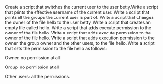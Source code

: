 Create a script that switches the current user to the user betty.Write a script that prints the effective username of the current user. Write a script that prints all the groups the current user is part of. Write a script that changes the owner of the file hello to the user betty. Write a script that creates an empty file called hello. Write a script that adds execute permission to the owner of the file hello. Write a script that adds execute permission to the owner of the file hello. Write a script that adds execution permission to the owner, the group owner and the other users, to the file hello. Write a script that sets the permission to the file hello as follows:



Owner: no permission at all

Group: no permission at all

Other users: all the permissions.
